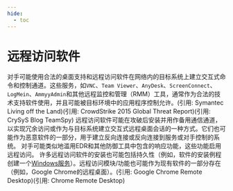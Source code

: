 ```yaml
---
hide:
  - toc
---
```


# 远程访问软件

对手可能使用合法的桌面支持和远程访问软件在网络内的目标系统上建立交互式命令和控制通道。这些服务，如`VNC`、`Team Viewer`、`AnyDesk`、`ScreenConnect`、`LogMein`、`AmmyyAdmin`和其他远程监控和管理（RMM）工具，通常作为合法的技术支持软件使用，并且可能被目标环境中的应用程序控制允许。(引用: Symantec Living off the Land)(引用: CrowdStrike 2015 Global Threat Report)(引用: CrySyS Blog TeamSpy)  远程访问软件可能在攻破后安装并用作备用通信通道，以实现冗余访问或作为与目标系统建立交互式远程桌面会话的一种方式。它们也可能作为恶意软件的一部分，用于建立反向连接或反向连接到服务或对手控制的系统。   对手可能类似地滥用EDR和其他防御工具中包含的响应功能，这些功能启用远程访问。  许多远程访问软件的安装也可能包括持久性（例如，软件的安装例程创建一个[Windows服务](https://attack.mitre.org/techniques/T1543/003)）。远程访问模块/功能也可能作为现有软件的一部分存在（例如，Google Chrome的远程桌面）。(引用: Google Chrome Remote Desktop)(引用: Chrome Remote Desktop)
